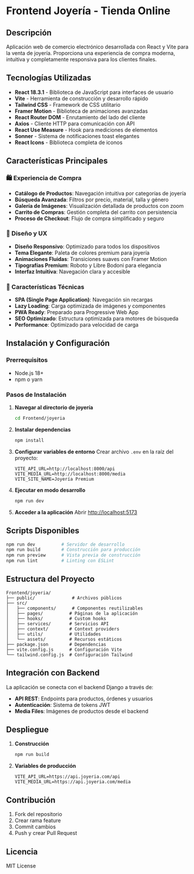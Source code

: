 # Frontend Joyería - Tienda Online

## Descripción

Aplicación web de comercio electrónico desarrollada con React y Vite para la venta de joyería. Proporciona una experiencia de compra moderna, intuitiva y completamente responsiva para los clientes finales.

## Tecnologías Utilizadas

- **React 18.3.1** - Biblioteca de JavaScript para interfaces de usuario
- **Vite** - Herramienta de construcción y desarrollo rápido
- **Tailwind CSS** - Framework de CSS utilitario
- **Framer Motion** - Biblioteca de animaciones avanzadas
- **React Router DOM** - Enrutamiento del lado del cliente
- **Axios** - Cliente HTTP para comunicación con API
- **React Use Measure** - Hook para mediciones de elementos
- **Sonner** - Sistema de notificaciones toast elegantes
- **React Icons** - Biblioteca completa de iconos

## Características Principales

### 🛍️ Experiencia de Compra
- **Catálogo de Productos**: Navegación intuitiva por categorías de joyería
- **Búsqueda Avanzada**: Filtros por precio, material, talla y género
- **Galería de Imágenes**: Visualización detallada de productos con zoom
- **Carrito de Compras**: Gestión completa del carrito con persistencia
- **Proceso de Checkout**: Flujo de compra simplificado y seguro

### 🎨 Diseño y UX
- **Diseño Responsivo**: Optimizado para todos los dispositivos
- **Tema Elegante**: Paleta de colores premium para joyería
- **Animaciones Fluidas**: Transiciones suaves con Framer Motion
- **Tipografías Premium**: Roboto y Libre Bodoni para elegancia
- **Interfaz Intuitiva**: Navegación clara y accesible

### 📱 Características Técnicas
- **SPA (Single Page Application)**: Navegación sin recargas
- **Lazy Loading**: Carga optimizada de imágenes y componentes
- **PWA Ready**: Preparado para Progressive Web App
- **SEO Optimizado**: Estructura optimizada para motores de búsqueda
- **Performance**: Optimizado para velocidad de carga

## Instalación y Configuración

### Prerrequisitos
- Node.js 18+
- npm o yarn

### Pasos de Instalación

1. **Navegar al directorio de joyería**
   ```bash
   cd Frontend/joyeria
   ```

2. **Instalar dependencias**
   ```bash
   npm install
   ```

3. **Configurar variables de entorno**
   Crear archivo `.env` en la raíz del proyecto:
   ```env
   VITE_API_URL=http://localhost:8000/api
   VITE_MEDIA_URL=http://localhost:8000/media
   VITE_SITE_NAME=Joyería Premium
   ```

4. **Ejecutar en modo desarrollo**
   ```bash
   npm run dev
   ```

5. **Acceder a la aplicación**
   Abrir [http://localhost:5173](http://localhost:5173)

## Scripts Disponibles

```bash
npm run dev          # Servidor de desarrollo
npm run build        # Construcción para producción
npm run preview      # Vista previa de construcción
npm run lint         # Linting con ESLint
```

## Estructura del Proyecto

```
Frontend/joyeria/
├── public/              # Archivos públicos
├── src/
│   ├── components/      # Componentes reutilizables
│   ├── pages/          # Páginas de la aplicación
│   ├── hooks/          # Custom hooks
│   ├── services/       # Servicios API
│   ├── context/        # Context providers
│   ├── utils/          # Utilidades
│   └── assets/         # Recursos estáticos
├── package.json        # Dependencias
├── vite.config.js      # Configuración Vite
└── tailwind.config.js  # Configuración Tailwind
```

## Integración con Backend

La aplicación se conecta con el backend Django a través de:
- **API REST**: Endpoints para productos, órdenes y usuarios
- **Autenticación**: Sistema de tokens JWT
- **Media Files**: Imágenes de productos desde el backend

## Despliegue

1. **Construcción**
   ```bash
   npm run build
   ```

2. **Variables de producción**
   ```env
   VITE_API_URL=https://api.joyeria.com/api
   VITE_MEDIA_URL=https://api.joyeria.com/media
   ```

## Contribución

1. Fork del repositorio
2. Crear rama feature
3. Commit cambios
4. Push y crear Pull Request

## Licencia

MIT License
